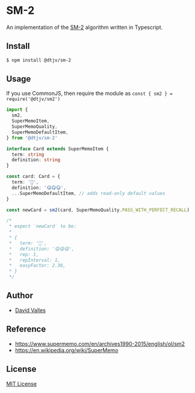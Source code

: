 # SM-2

An implementation of the [SM-2](https://super-memory.com/english/ol/sm2.htm) algorithm written in Typescript.

## Install

```sh
$ npm install @dtjv/sm-2
```

## Usage

If you use CommonJS, then require the module as `const { sm2 } = require('@dtjv/sm2')`

```typescript
import {
  sm2,
  SuperMemoItem,
  SuperMemoQuality,
  SuperMemoDefaultItem,
} from '@dtjv/sm-2'

interface Card extends SuperMemoItem {
  term: string
  definition: string
}

const card: Card = {
  term: '🍩',
  definition: '😋😋😋',
  ...SuperMemoDefaultItem, // adds read-only default values
}

const newCard = sm2(card, SuperMemoQuality.PASS_WITH_PERFECT_RECALL)

/*
 * expect `newCard` to be:
 *
 * {
 *   term: '🍩',
 *   definition: '😋😋😋',
 *   rep: 1,
 *   repInterval: 1,
 *   easyFactor: 2.36,
 * }
 */
```

## Author

- [David Valles](https://dtjv.io)

## Reference

- https://www.supermemo.com/en/archives1990-2015/english/ol/sm2
- https://en.wikipedia.org/wiki/SuperMemo

## License

[MIT License](LICENSE)
